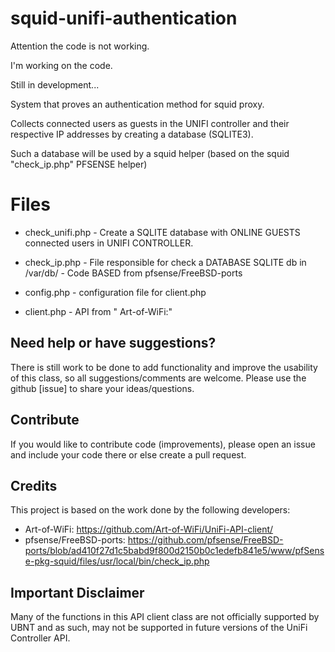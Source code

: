 # squid-unifi-authentication


Attention the code is not working.

I'm working on the code.

Still in development...


System that proves an authentication method for squid proxy.

Collects connected users as guests in the UNIFI controller and their respective IP addresses by creating a database (SQLITE3).

Such a database will be used by a squid helper (based on the squid "check_ip.php" PFSENSE helper)



# Files

- check_unifi.php - Create a SQLITE database with ONLINE GUESTS connected users in UNIFI CONTROLLER.

- check_ip.php - File responsible for check a DATABASE SQLITE db in /var/db/  - Code BASED from pfsense/FreeBSD-ports

- config.php - configuration file for client.php
- client.php - API from  " Art-of-WiFi:"



## Need help or have suggestions?

There is still work to be done to add functionality and improve the usability of this class, so all suggestions/comments are welcome. Please use the github [issue] to share your ideas/questions.

## Contribute

If you would like to contribute code (improvements), please open an issue and include your code there or else create a pull request.

## Credits

This project is based on the work done by the following developers:


- Art-of-WiFi: https://github.com/Art-of-WiFi/UniFi-API-client/
- pfsense/FreeBSD-ports: https://github.com/pfsense/FreeBSD-ports/blob/ad410f27d1c5babd9f800d2150b0c1edefb841e5/www/pfSense-pkg-squid/files/usr/local/bin/check_ip.php

## Important Disclaimer

Many of the functions in this API client class are not officially supported by UBNT and as such, may not be supported in future versions of the UniFi Controller API.
